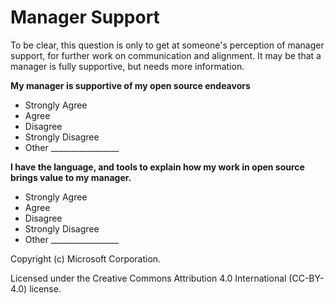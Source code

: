 # Manager Support
To be clear, this question is only to get at someone's perception of manager support, for further work on communication and alignment.   It may be that a manager is fully supportive, but needs more information.

**My manager is supportive of my open source endeavors**
- Strongly Agree
- Agree
- Disagree
- Strongly Disagree
- Other _________________


**I have the language, and tools to explain how my work in open source brings value to my manager.**
- Strongly Agree
- Agree
- Disagree
- Strongly Disagree
- Other _________________


Copyright (c) Microsoft Corporation.

Licensed under the Creative Commons Attribution 4.0 International (CC-BY-4.0) license.